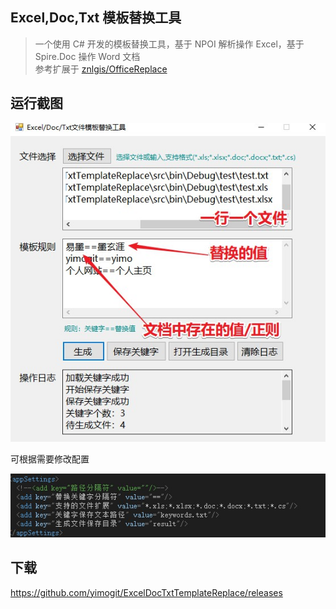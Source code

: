 ## Excel,Doc,Txt 模板替换工具

> 一个使用 C# 开发的模板替换工具，基于 NPOI 解析操作 Excel，基于 Spire.Doc 操作 Word 文档       
参考扩展于 [znlgis/OfficeReplace](https://github.com/znlgis/OfficeReplace)

## 运行截图

![运行示例](./images/运行示例.jpg)

可根据需要修改配置

![配置文件](./images/配置.jpg)

## 下载

https://github.com/yimogit/ExcelDocTxtTemplateReplace/releases